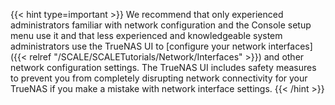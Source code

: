 &NewLine;

{{< hint type=important >}}
We recommend that only experienced administrators familiar with network configuration and the Console setup menu use it and that less experienced and knowledgeable system administrators use the TrueNAS UI to [configure your network interfaces]({{< relref "/SCALE/SCALETutorials/Network/Interfaces" >}}) and other network configuration settings. 
The TrueNAS UI includes safety measures to prevent you from completely disrupting network connectivity for your TrueNAS if you make a mistake with network interface settings.
{{< /hint >}}